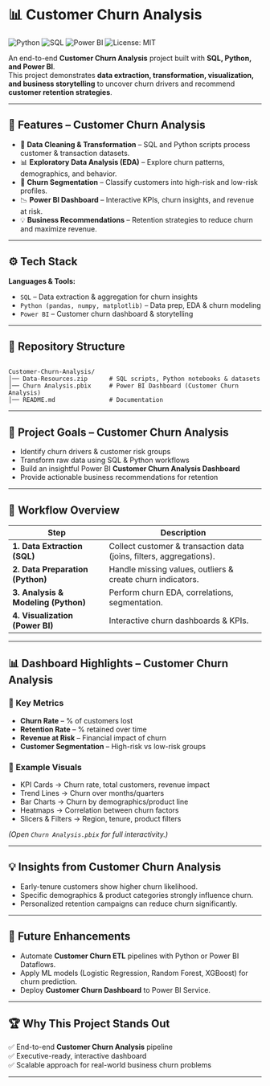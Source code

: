 
# 📊 Customer Churn Analysis  
<!-- PROJECT SHIELDS -->
![Python](https://img.shields.io/badge/Python-3.9+-blue?style=for-the-badge&logo=python)
![SQL](https://img.shields.io/badge/SQL-Data%20Management-orange?style=for-the-badge&logo=postgresql)
![Power BI](https://img.shields.io/badge/Power%20BI-Dashboard-yellow?style=for-the-badge&logo=powerbi)
![License: MIT](https://img.shields.io/badge/License-MIT-green?style=for-the-badge)  

An end-to-end **Customer Churn Analysis** project built with **SQL, Python, and Power BI**.  
This project demonstrates **data extraction, transformation, visualization, and business storytelling** to uncover churn drivers and recommend **customer retention strategies**.  

---

## 📌 Features – Customer Churn Analysis  

- 🔄 **Data Cleaning & Transformation** – SQL and Python scripts process customer & transaction datasets.  
- 📊 **Exploratory Data Analysis (EDA)** – Explore churn patterns, demographics, and behavior.  
- 🤖 **Churn Segmentation** – Classify customers into high-risk and low-risk profiles.  
- 📉 **Power BI Dashboard** – Interactive KPIs, churn insights, and revenue at risk.  
- 💡 **Business Recommendations** – Retention strategies to reduce churn and maximize revenue.  

---

## ⚙️ Tech Stack  

**Languages & Tools:**  
- `SQL` – Data extraction & aggregation for churn insights  
- `Python (pandas, numpy, matplotlib)` – Data prep, EDA & churn modeling  
- `Power BI` – Customer churn dashboard & storytelling  

---

## 📂 Repository Structure  

```

Customer-Churn-Analysis/
│── Data-Resources.zip      # SQL scripts, Python notebooks & datasets
│── Churn Analysis.pbix     # Power BI Dashboard (Customer Churn Analysis)
│── README.md               # Documentation

```

---

## 🎯 Project Goals – Customer Churn Analysis  

- Identify churn drivers & customer risk groups  
- Transform raw data using SQL & Python workflows  
- Build an insightful Power BI **Customer Churn Analysis Dashboard**  
- Provide actionable business recommendations for retention  

---

## 🔄 Workflow Overview  

| Step | Description |
|------|-------------|
| **1. Data Extraction (SQL)** | Collect customer & transaction data (joins, filters, aggregations). |
| **2. Data Preparation (Python)** | Handle missing values, outliers & create churn indicators. |
| **3. Analysis & Modeling (Python)** | Perform churn EDA, correlations, segmentation. |
| **4. Visualization (Power BI)** | Interactive churn dashboards & KPIs. |

---

## 📊 Dashboard Highlights – Customer Churn Analysis  

### 🔹 Key Metrics  
- **Churn Rate** – % of customers lost  
- **Retention Rate** – % retained over time  
- **Revenue at Risk** – Financial impact of churn  
- **Customer Segmentation** – High-risk vs low-risk groups  

### 🔹 Example Visuals  
- KPI Cards → Churn rate, total customers, revenue impact  
- Trend Lines → Churn over months/quarters  
- Bar Charts → Churn by demographics/product line  
- Heatmaps → Correlation between churn factors  
- Slicers & Filters → Region, tenure, product filters  

*(Open `Churn Analysis.pbix` for full interactivity.)*  

---

## 💡 Insights from Customer Churn Analysis  

* Early-tenure customers show higher churn likelihood.  
* Specific demographics & product categories strongly influence churn.  
* Personalized retention campaigns can reduce churn significantly.  

---

## 🚀 Future Enhancements  

* Automate **Customer Churn ETL** pipelines with Python or Power BI Dataflows.  
* Apply ML models (Logistic Regression, Random Forest, XGBoost) for churn prediction.  
* Deploy **Customer Churn Dashboard** to Power BI Service.  

---

## 🏆 Why This Project Stands Out  

✅ End-to-end **Customer Churn Analysis** pipeline  
✅ Executive-ready, interactive dashboard  
✅ Scalable approach for real-world business churn problems  

---
